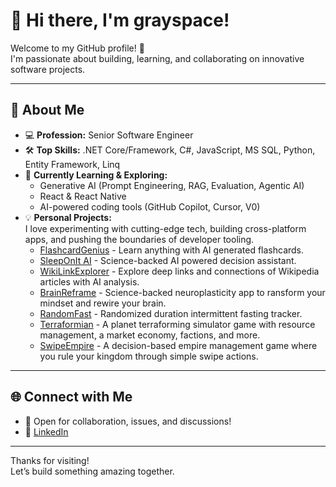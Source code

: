 # 👋 Hi there, I'm grayspace!

Welcome to my GitHub profile! 🚀  
I'm passionate about building, learning, and collaborating on innovative software projects.

---

## 🌟 About Me

- 💻 **Profession:** Senior Software Engineer
- 🛠️ **Top Skills:** .NET Core/Framework, C#, JavaScript, MS SQL, Python, Entity Framework, Linq
- 🌱 **Currently Learning & Exploring:**  
  - Generative AI (Prompt Engineering, RAG, Evaluation, Agentic AI)
  - React & React Native  
  - AI-powered coding tools (GitHub Copilot, Cursor, V0)
- 💡 **Personal Projects:**  
  I love experimenting with cutting-edge tech, building cross-platform apps, and pushing the boundaries of developer tooling.
  - [FlashcardGenius](https://flashcardgeni.us) - Learn anything with AI generated flashcards.
  - [SleepOnIt AI](https://sleeponitai.com) - Science-backed AI powered decision assistant.
  - [WikiLinkExplorer](https://wiki-link-explorer.replit.app) - Explore deep links and connections of Wikipedia articles with AI analysis. 
  - [BrainReframe](https://brainreframe.vercel.app) - Science-backed neuroplasticity app to ransform your mindset and rewire your brain.
  - [RandomFast](https://randomfast.vercel.app) - Randomized duration intermittent fasting tracker.
  - [Terraformian](https://terraformian.vercel.app) - A planet terraforming simulator game with resource management, a market economy, factions, and more.
  - [SwipeEmpire](https://swipeempire.com) - A decision-based empire management game where you rule your kingdom through simple swipe actions.
  

---

## 🌐 Connect with Me

- 💬 Open for collaboration, issues, and discussions!
- 💼 [LinkedIn](https://www.linkedin.com/in/grayhamilton/)

---

Thanks for visiting!  
Let’s build something amazing together.

